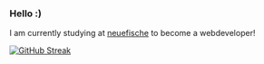 ### Hello :) 
I am currently studying at <a href=https://www.neuefische.de/weiterbildung/web-development>neuefische<a/> to become a webdeveloper!
  
  
[![GitHub Streak](https://github-readme-streak-stats.herokuapp.com/?user=DenverCoder1)](https://git.io/streak-stats)
